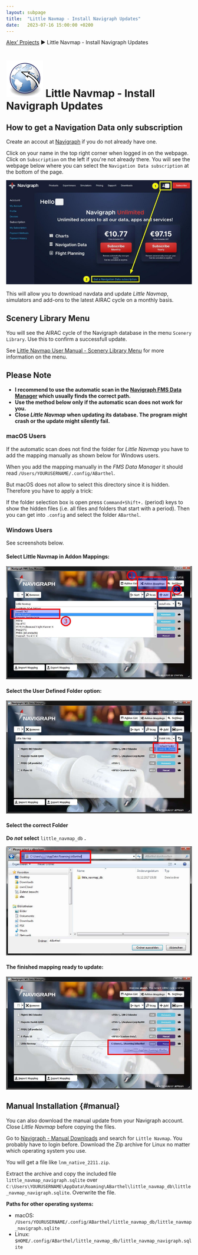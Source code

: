 ```yaml
---
layout: subpage
title:  "Little Navmap - Install Navigraph Updates"
date:   2023-07-16 15:00:00 +0200
---
```

[Alex’ Projects](index.html) ► Little Navmap - Install Navigraph Updates

# ![Little Navmap](assets/images/navroute.png) Little Navmap - Install Navigraph Updates

## How to get a Navigation Data only subscription

Create an accout at [Navigraph](https://navigraph.com/) if you do not already have one.

Click on your name in the top right corner when logged in on the webpage. Click on `Subscription` on the left if you're not already there.
You will see the webpage below where you can select the `Navigation Data subscription` at the bottom of the page.

![Select navdata option](assets/images/navdata_only.jpg)

This will allow you to download navdata and update *Little Navmap*, simulators and add-ons to the latest AIRAC cycle on a monthly basis.

## Scenery Library Menu

You will see the AIRAC cycle of the Navigraph database in the menu `Scenery Library`. Use this to confirm a successfull update.

See [Little Navmap User Manual - Scenery Library Menu](https://www.littlenavmap.org/manuals/littlenavmap/release/latest/en/MENUS.html#scenery-library-menu) for more information on the menu.

## Please Note

* **I recommend to use the automatic scan in the [Navigraph FMS Data Manager](https://navigraph.com/apps/navigation-data/fms-data-manager)
which usually finds the correct path.**
* **Use the method below only if the automatic scan does not work for you.**
* **Close _Little Navmap_ when updating its database. The program might crash or the update might silently fail.**

### macOS Users

If the automatic scan does not find the folder for _Little Navmap_ you have to add the mapping manually  as shown below for Windows users.

When you add the mapping manually in the _FMS Data Manager_ it should read `/Users/YOURUSERNAME/.config/ABarthel`.

But macOS does not allow to select this directory since it is hidden. Therefore you have to apply a trick:

If the folder selection box is open press `Command+Shift+.` (period) keys to show the hidden files (i.e. all files and folders that start with a period). Then you can get into `.config` and select the folder `ABarthel`.

### Windows Users

See screenshots below.

#### Select Little Navmap in Addon Mappings:

![Select Little Navmap in Addon Mappings](assets/images/navigraph1.jpg)

#### Select the User Defined Folder option:

![Select User Defined Folder](assets/images/navigraph2.jpg)

#### Select the correct Folder
**Do _not_ select** `little_navmap_db` **.**

![Select Folder](assets/images/navigraph3.jpg)

#### The finished mapping ready to update:

![The finished mapping ready to update](assets/images/navigraph4.jpg)

## Manual Installation {#manual}

You can also download the manual update from your Navigraph account. Close *Little Navmap* before copying the files.

Go to [Navigraph - Manual Downloads](https://navigraph.com/downloads) and search for `Little Navmap`.
You probably have to login before. Download the Zip archive for Linux no matter which operating system you use.

You will get a file like `lnm_native_2211.zip`.

Extract the archive and copy the included file `little_navmap_navigraph.sqlite` over `C:\Users\YOURUSERNAME\AppData\Roaming\ABarthel\little_navmap_db\little_navmap_navigraph.sqlite`. Overwrite the file.

**Paths for other operating systems:**

-  macOS: `/Users/YOURUSERNAME/.config/ABarthel/little_navmap_db/little_navmap_navigraph.sqlite`
-  Linux: `$HOME/.config/ABarthel/little_navmap_db/little_navmap_navigraph.sqlite`

